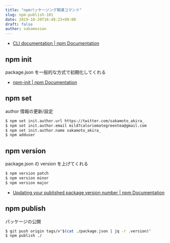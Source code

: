 ```yaml
---
title: "npmパッケージング関連コマンド"
slug: npm-publish-101
date: 2019-10-20T16:49:23+09:00
draft: false
author: sakamossan
---
```


- [CLI documentation | npm Documentation](https://docs.npmjs.com/cli-documentation/)


## npm init

package.json を一般的な方式で初期化してくれる

- [npm-init | npm Documentation](https://docs.npmjs.com/cli/init.html)


## npm set

author 情報の更新/設定

```bash
$ npm set init.author.url https://twitter.com/sakamoto_akira_
$ npm set init.author.email mild7caloriemategreentea@gmail.com
$ npm set init.author.name sakamoto_akira_
$ npm adduser
```


## npm version 

package.json の version を上げてくれる

```bash
$ npm version patch
$ npm version minor
$ npm version major
```

- [Updating your published package version number | npm Documentation](https://docs.npmjs.com/updating-your-published-package-version-number)


## npm publish

パッケージの公開


```bash
$ git push origin tags/v"$(cat ./package.json | jq -r .version)"
$ npm publish ./
```
